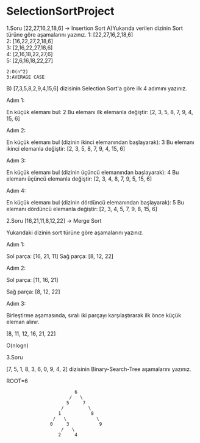 # SelectionSortProject
1.Soru
                                   [22,27,16,2,18,6] -> Insertion Sort
A)Yukarıda verilen dizinin Sort türüne göre aşamalarını yazınız.
    1: [22,27,16,2,18,6]   
    2: [16,22,27,2,18,6]     
    3: [2,16,22,27,18,6]   
    4: [2,16,18,22,27,6]    
    5: [2,6,16,18,22,27] 


    2:O(n^2)
    3:AVERAGE CASE 
    
 B) [7,3,5,8,2,9,4,15,6] dizisinin Selection Sort'a göre ilk 4 adımını yazınız.

Adım 1:

En küçük elemanı bul: 2
Bu elemanı ilk elemanla değiştir: [2, 3, 5, 8, 7, 9, 4, 15, 6]

Adım 2:

En küçük elemanı bul (dizinin ikinci elemanından başlayarak): 3
Bu elemanı ikinci elemanla değiştir: [2, 3, 5, 8, 7, 9, 4, 15, 6]

Adım 3:

En küçük elemanı bul (dizinin üçüncü elemanından başlayarak): 4
Bu elemanı üçüncü elemanla değiştir: [2, 3, 4, 8, 7, 9, 5, 15, 6]

Adım 4:

En küçük elemanı bul (dizinin dördüncü elemanından başlayarak): 5
Bu elemanı dördüncü elemanla değiştir: [2, 3, 4, 5, 7, 9, 8, 15, 6]

2.Soru
[16,21,11,8,12,22] -> Merge Sort

Yukarıdaki dizinin sort türüne göre aşamalarını yazınız.

Adım 1:

Sol parça: [16, 21, 11]
Sağ parça: [8, 12, 22]

Adım 2:

Sol parça:
[11, 16, 21]

Sağ parça:
[8, 12, 22]

Adım 3:

Birleştirme aşamasında, sıralı iki parçayı karşılaştırarak ilk önce küçük eleman alınır.

[8, 11, 12, 16, 21, 22]

 O(nlogn)

3.Soru

[7, 5, 1, 8, 3, 6, 0, 9, 4, 2] dizisinin Binary-Search-Tree aşamalarını yazınız.

ROOT=6 

                             6
                           /   \ 
                          5     7
                        /         \
                       1           8
                     /   \           \
                    0     3           9
                        /   \      
                       2     4   
                                                                    

 



